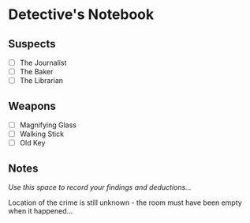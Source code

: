 # Detective's Notebook

## Suspects
- [ ] The Journalist
- [ ] The Baker
- [ ] The Librarian

## Weapons
- [ ] Magnifying Glass
- [ ] Walking Stick
- [ ] Old Key

## Notes
*Use this space to record your findings and deductions...*

Location of the crime is still unknown - the room must have been empty when it happened...
